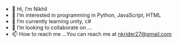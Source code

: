 - 👋 Hi, I’m Nikhil
- 👀 I’m interested in programming in Python, JavaScript, HTML
- 🌱 I’m currently learning unity, c#
- 💞️ I’m looking to collaborate on ...
- 📫 How to reach me ...You can reach me at nkrider27@gmail.com

<!---
JustNikhill/JustNikhill is a ✨ special ✨ repository because its `README.md` (this file) appears on your GitHub profile.
You can click the Preview link to take a look at your changes.
--->

